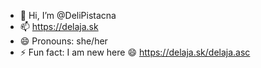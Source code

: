 - 👋 Hi, I’m @DeliPistacna
- 📫 https://delaja.sk
- 😄 Pronouns: she/her
- ⚡ Fun fact: I am new here 😄
https://delaja.sk/delaja.asc
<!---
DeliPistacna/DeliPistacna is a ✨ special ✨ repository because its `README.md` (this file) appears on your GitHub profile.
You can click the Preview link to take a look at your changes.
--->
